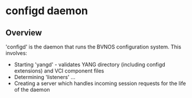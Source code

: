# configd daemon

## Overview

'configd' is the daemon that runs the BVNOS configuration system.  This involves:

  * Starting 'yangd' - validates YANG directory (including configd extensions)
    and VCI component files
  * Determining 'listeners' ...
  * Creating a server which handles incoming session requests for the life
    of the daemon
